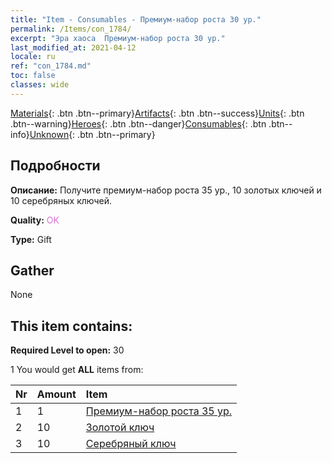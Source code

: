 ```yaml
---
title: "Item - Consumables - Премиум-набор роста 30 ур."
permalink: /Items/con_1784/
excerpt: "Эра хаоса  Премиум-набор роста 30 ур."
last_modified_at: 2021-04-12
locale: ru
ref: "con_1784.md"
toc: false
classes: wide
---
```

 [Materials](/ru/Items/){: .btn .btn--primary}[Artifacts](/ru/Items/Artifacts/){: .btn .btn--success}[Units](/ru/Items/Units/){: .btn .btn--warning}[Heroes](/ru/Items/Heroes/){: .btn .btn--danger}[Consumables](/ru/Items/Consumables/){: .btn .btn--info}[Unknown](/ru/Items/Unknown/){: .btn .btn--primary}

## Подробности
 **Описание:** Получите премиум-набор роста 35 ур., 10 золотых ключей и 10 серебряных ключей.

 **Quality:** <span style="color: #DA70D6">OK</span>

 **Type:** Gift

## Gather

  None

## This item contains:

 **Required Level to open:** 30

 1 You would get **ALL** items  from:

  | Nr | Amount |     Item    |
  |:---|:-------|:------------|
  | 1 | 1 | [Премиум-набор роста 35 ур.](/ru/Items/con_1785/) | 
  | 2 | 10 | [Золотой ключ](/ru/Items/con_783/) | 
  | 3 | 10 | [Серебряный ключ](/ru/Items/con_693/) | 

